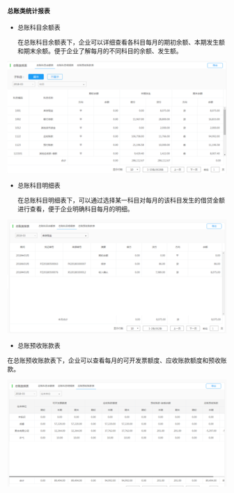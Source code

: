 #### 总账类统计报表

* 总账科目余额表

  在总账科目余额表下，企业可以详细查看各科目每月的期初余额、本期发生额和期末余额。便于企业了解每月的不同科目的余额、发生额。

![](/img/git12.png)

* 总账科目明细表

  在总账科目明细表下，可以通过选择某一科目对每月的该科目发生的借贷金额进行查看，便于企业明确科目每月的明细。

![](/img/git13.png)

* 总账预收账款表

在总账预收账款表下，企业可以查看每月的可开发票额度、应收账款额度和预收账款。

![](/img/git14.png)

